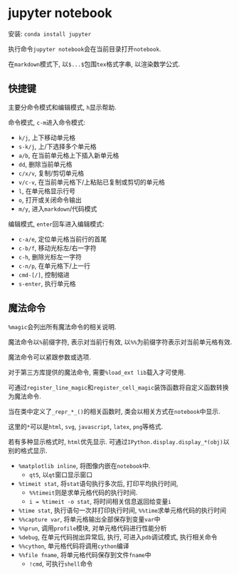 # jupyter notebook

安装: `conda install jupyter`

执行命令`jupyter notebook`会在当前目录打开`notebook`.

在`markdown`模式下, 以`$...$`包围`tex`格式字串, 以渲染数学公式.

## 快捷键

主要分命令模式和编辑模式, `h`显示帮助.

命令模式, `c-m`进入命令模式:
* `k/j`, 上下移动单元格
* `s-k/j`, 上/下选择多个单元格
* `a/b`, 在当前单元格上下插入新单元格
* `dd`, 删除当前单元格
* `c/x/v`, 复制/剪切单元格
* `v/c-v`, 在当前单元格下/上粘贴已复制或剪切的单元格
* `l`, 在单元格显示行号
* `o`, 打开或关闭命令输出 
* `m/y`, 进入`markdown`/代码模式

编辑模式, `enter`回车进入编辑模式:
* `c-a/e`, 定位单元格当前行的首尾
* `c-b/f`, 移动光标左/右一字符
* `c-h`, 删除光标左一字符
* `c-n/p`, 在单元格下/上一行
* `cmd-[/]`, 控制缩进
* `s-enter`, 执行单元格


## 魔法命令

`%magic`会列出所有魔法命令的相关说明.

魔法命令以`%`前缀字符, 表示对当前行有效, 以`%%`为前缀字符表示对当前单元格有效.

魔法命令可以紧跟参数或选项.

对于第三方库提供的魔法命令, 需要`%load_ext lib`载入才可使用.

可通过`register_line_magic`和`register_cell_magic`装饰函数将自定义函数转换为魔法命令.

当在类中定义了`_repr_*_()`的相关函数时, 类会以相关方式在`notebook`中显示. 

这里的`*`可以是`html`, `svg`, `javascript`, `latex`, `png`等格式.

若有多种显示格式时, `html`优先显示. 可通过`IPython.display.display_*(obj)`以别的格式显示.

* `%matplotlib inline`, 将图像内嵌在`notebook`中.
  * `qt5`, 以`qt`窗口显示窗口
* `%timeit stat`, 将`stat`语句执行多次后, 打印平均执行时间, 
  * `%%timeit`则是求单元格代码的执行时间.
  * `i = %timeit -o stat`, 将时间相关信息返回给变量`i`
* `%time stat`, 执行语句一次并打印执行时间, `%%time`求单元格代码的执行时间
* `%%capture var`, 将单元格输出全部保存到变量`var`中
* `%%prun`, 调用`profile`模块, 对单元格代码进行性能分析
* `%debug`, 在单元代码抛出异常后, 执行, 可进入`pdb`调试模式, 执行相关命令
* `%%cython`, 单元格代码将调用`cython`编译
* `%%file fname`, 将单元格代码保存到文件`fname`中
  * `!cmd`, 可执行`shell`命令
